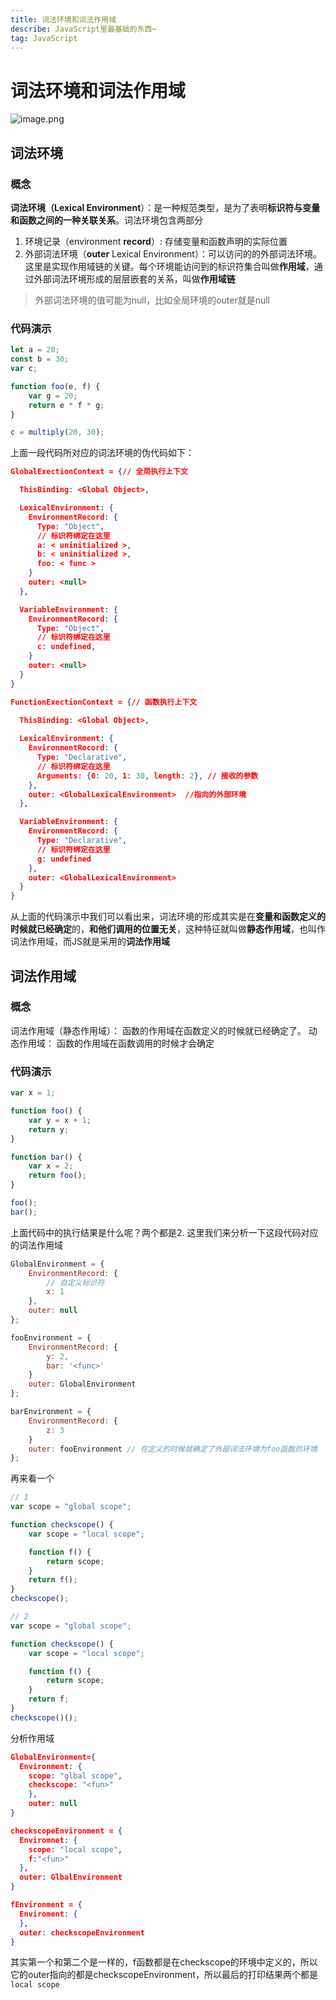 ```yaml
---
title: 词法环境和词法作用域
describe: JavaScript里最基础的东西~
tag: JavaScript
---
```


# 词法环境和词法作用域 

![image.png](https://cdn.nlark.com/yuque/0/2021/png/2705850/1622084192118-0493623f-812d-4583-b0f0-876037079ed9.png#clientId=u7f72de2c-d69a-4&from=paste&height=265&id=u4346d99c&margin=%5Bobject%20Object%5D&name=image.png&originHeight=1058&originWidth=1616&originalType=binary&size=1441001&status=done&style=none&taskId=u0143dbc5-2b6b-4ef7-9a78-b21c59bd730&width=404)

## 词法环境

### 概念

**词法环境（Lexical Environment**）：是一种规范类型，是为了表明**标识符与变量和函数之间的一种关联关系**。词法环境包含两部分

1. 环境记录（environment **record**）: 存储变量和函数声明的实际位置
1. 外部词法环境（**outer** Lexical Environment）：可以访问的的外部词法环境。这里是实现作用域链的关键。每个环境能访问到的标识符集合叫做**作用域**，通过外部词法环境形成的层层嵌套的关系，叫做**作用域链**

> 外部词法环境的值可能为null，比如全局环境的outer就是null

### 代码演示

```javascript
let a = 20;
const b = 30;
var c;

function foo(e, f) {
    var g = 20;
    return e * f * g;
}

c = multiply(20, 30);
```

上面一段代码所对应的词法环境的伪代码如下：

```json
GlobalExectionContext = {// 全局执行上下文

  ThisBinding: <Global Object>,

  LexicalEnvironment: {  
    EnvironmentRecord: {  
      Type: "Object",  
      // 标识符绑定在这里  
      a: < uninitialized >,  
      b: < uninitialized >,  
      foo: < func >  
    }  
    outer: <null>  
  },

  VariableEnvironment: {  
    EnvironmentRecord: {  
      Type: "Object",  
      // 标识符绑定在这里  
      c: undefined,  
    }  
    outer: <null>  
  }  
}

FunctionExectionContext = {// 函数执行上下文
   
  ThisBinding: <Global Object>,

  LexicalEnvironment: {  
    EnvironmentRecord: {  
      Type: "Declarative",  
      // 标识符绑定在这里  
      Arguments: {0: 20, 1: 30, length: 2}, // 接收的参数 
    },  
    outer: <GlobalLexicalEnvironment>  //指向的外部环境
  },

  VariableEnvironment: {  
    EnvironmentRecord: {  
      Type: "Declarative",  
      // 标识符绑定在这里  
      g: undefined  
    },  
    outer: <GlobalLexicalEnvironment>  
  }  
}
```

从上面的代码演示中我们可以看出来，词法环境的形成其实是在**变量和函数定义的时候就已经确定**的，**和他们调用的位置无关**，这种特征就叫做**静态作用域**，也叫作词法作用域，而JS就是采用的**词法作用域**

## 词法作用域

### 概念

词法作用域（静态作用域）： 函数的作用域在函数定义的时候就已经确定了。
动态作用域： 函数的作用域在函数调用的时候才会确定
​

### 代码演示

```javascript
var x = 1;

function foo() {
    var y = x + 1;
    return y;
}

function bar() {
    var x = 2;
    return foo();
}

foo();
bar();
```

上面代码中的执行结果是什么呢？两个都是2.
这里我们来分析一下这段代码对应的词法作用域

```javascript
GlobalEnvironment = {
    EnvironmentRecord: {
        // 自定义标识符
        x: 1
    },
    outer: null
};

fooEnvironment = {
    EnvironmentRecord: {
        y: 2,
        bar: '<func>'
    }
    outer: GlobalEnvironment
};

barEnvironment = {
    EnvironmentRecord: {
        z: 3
    }
    outer: fooEnvironment // 在定义的时候就确定了外部词法环境为foo函数的环境
};
```

再来看一个

```javascript
// 1
var scope = "global scope";

function checkscope() {
    var scope = "local scope";

    function f() {
        return scope;
    }
    return f();
}
checkscope();

// 2
var scope = "global scope";

function checkscope() {
    var scope = "local scope";

    function f() {
        return scope;
    }
    return f;
}
checkscope()();
```

分析作用域

```json
GlobalEnvironment={
  Environment: {
  	scope: "glbal scope",
  	checkscope: "<fun>"
	},
	outer: null
}

checkscopeEnvironment = {
  Enviromnet: {
    scope: "local scope",
    f:"<fun>"
  },
  outer: GlbalEnvironment
}

fEnvironment = {
  Enviroment: {
  },
  outer: checkscopeEnvironment
}
```

其实第一个和第二个是一样的，f函数都是在checkscope的环境中定义的，所以它的outer指向的都是checkscopeEnvironment，所以最后的打印结果两个都是 `local scope`

​
